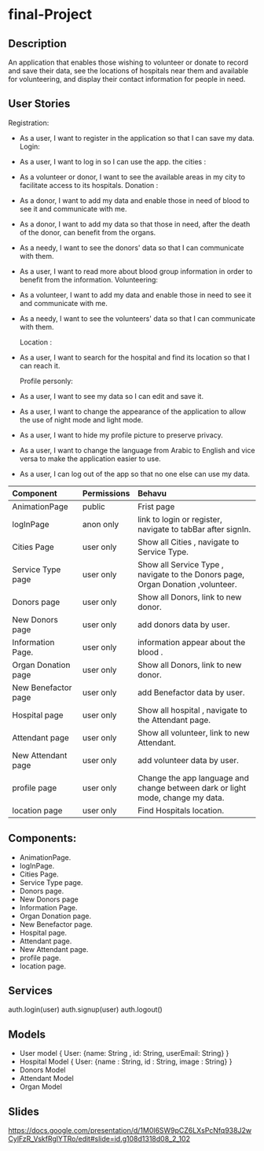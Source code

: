 # final-Project


## Description
An application that enables those wishing to volunteer or donate to record and save their data, see the locations of hospitals near them and available for volunteering, and display their contact information for people in need.

## User Stories
 Registration: 
 - As a user, I want to register in the application so that I can save my data.
 Login:
 - As a user, I want to log in so I can use the app.
 the cities :
- As a volunteer or donor, I want to see the available areas in my city to facilitate access to its hospitals.
 Donation :
- As a donor, I want to add my data and enable those in need of blood to see it and communicate with me.
- As a donor, I want to add my data so that those in need, after the death of the donor, can benefit from the organs.
- As a needy, I want to see the donors' data so that I can communicate with them.
- As a user, I want to read more about blood group information in order to benefit from the information.
 Volunteering:
- As a volunteer, I want to add my data and enable those in need to see it and communicate with me.
- As a needy, I want to see the volunteers' data so that I can communicate with them.

     Location :
- As a user, I want to search for the hospital and find its location so that I can reach it.

    Profile personly:
- As a user, I want to see my data so I can edit and save it.
- As a user, I want to change the appearance of the application to allow the use of night mode and light mode.
- As a user, I want to hide my profile picture to preserve privacy.
- As a user, I want to change the language from Arabic to English and vice versa to make the application easier to use.
- As a user, I can log out of the app so that no one else can use my data.

| Component        | Permissions | Behavu 
| :---             |     ---   |   :---    |
| AnimationPage          | public      | Frist page |
| logInPage                  | anon only   | link to login or register, navigate to tabBar after signIn.|
| Cities Page                | user only    | Show all Cities  , navigate to Service Type.|
| Service Type page    | user only    | Show all Service Type , navigate to the Donors page, Organ Donation ,volunteer.|
| Donors page              | user only  | Show all Donors, link to new donor.|
| New Donors  page     | user only   | add donors data by user.|
| Information Page.        | user only   | information appear about the blood .| 
| Organ Donation page  | user only  | Show all Donors, link to new donor.|
| New Benefactor page   | user only   | add Benefactor data by user.|
| Hospital page | user only | Show all hospital , navigate to the Attendant page. |
| Attendant page  | user only  | Show all volunteer, link to new Attendant.|
| New Attendant page   | user only   | add volunteer data by user.|
| profile page      | user only | Change the app language and change between dark or light mode, change my data.|
| location page | user only | Find Hospitals location.|

## Components: 
- AnimationPage.
- logInPage.
- Cities Page.
- Service Type page.
- Donors page.
- New Donors page
- Information Page.
- Organ Donation page.
- New Benefactor page.
- Hospital page.
- Attendant page.
- New Attendant page.
- profile page.
- location page.

## Services
auth.login(user)
auth.signup(user)
auth.logout()

## Models
- User model
{  User: {name: String , id: String, userEmail: String} }
- Hospital Model
{  User: {name : String, id : String, image : String} }
- Donors Model 
- Attendant Model
- Organ Model

## Slides
https://docs.google.com/presentation/d/1M0l6SW9pCZ6LXsPcNfq938J2wCylFzR_VskfRglYTRo/edit#slide=id.g108d1318d08_2_102
